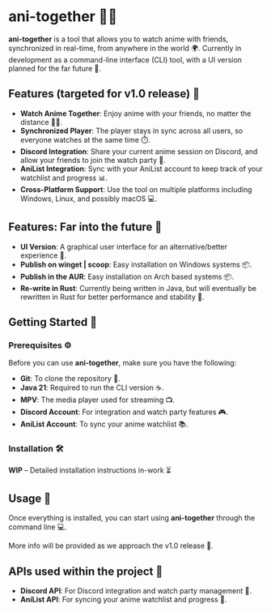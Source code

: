 # ani-together 🎥✨

**ani-together** is a tool that allows you to watch anime with friends, synchronized in real-time, from anywhere in the world 🌍. Currently in development as a command-line interface (CLI) tool, with a UI version planned for the far future 🚀.

## Features (targeted for v1.0 release) 🎯

- **Watch Anime Together**: Enjoy anime with your friends, no matter the distance 👯‍♂️.
- **Synchronized Player**: The player stays in sync across all users, so everyone watches at the same time ⏱️.
- **Discord Integration**: Share your current anime session on Discord, and allow your friends to join the watch party 🎉.
- **AniList Integration**: Sync with your AniList account to keep track of your watchlist and progress 📊.
- **Cross-Platform Support**: Use the tool on multiple platforms including Windows, Linux, and possibly macOS 💻.

## Features: Far into the future 🔮
- **UI Version**: A graphical user interface for an alternative/better experience 🎨.
- **Publish on winget | scoop**: Easy installation on Windows systems 📦.
- **Publish in the AUR**: Easy installation on Arch based systems 📦.
- **Re-write in Rust**: Currently being written in Java, but will eventually be rewritten in Rust for better performance and stability 🦀.

## Getting Started 🚀

### Prerequisites ⚙️

Before you can use **ani-together**, make sure you have the following:

- **Git**: To clone the repository 🐙.
- **Java 21**: Required to run the CLI version ☕.
- **MPV**: The media player used for streaming 📺.
- **Discord Account**: For integration and watch party features 🎮.
- **AniList Account**: To sync your anime watchlist 📚.

### Installation 🛠️

**WIP** – Detailed installation instructions in-work ⏳

## Usage 🚀

Once everything is installed, you can start using **ani-together** through the command line 💻.

More info will be provided as we approach the v1.0 release 🎉.

## APIs used within the project 🔌

- **Discord API**: For Discord integration and watch party management 🤖.
- **AniList API**: For syncing your anime watchlist and progress 📱.